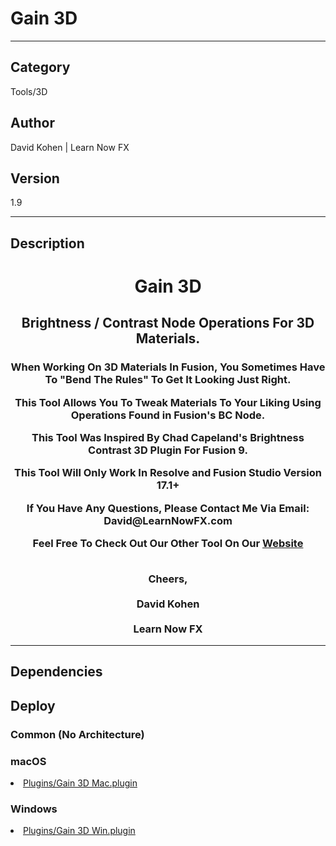 # Gain 3D
___

## Category
Tools/3D

## Author
David Kohen | Learn Now FX

## Version
1.9

___

## Description
<center>
<p><h1>Gain 3D</h1></p>
<p><h2>Brightness / Contrast Node Operations For 3D Materials.</p>
<h3>
<p>When Working On 3D Materials In Fusion, You Sometimes Have To "Bend The Rules" To Get It Looking Just Right.</p>
<p>This Tool Allows You To Tweak Materials To Your Liking Using Operations Found in Fusion's BC Node.</p>
<p>This Tool Was Inspired By Chad Capeland's Brightness Contrast 3D Plugin For Fusion 9.</p>
<p>This Tool Will Only Work In Resolve and Fusion Studio Version 17.1+</p>
<p>If You Have Any Questions, Please Contact Me Via Email: David@LearnNowFX.com</p>
<p>Feel Free To Check Out Our Other Tool On Our <a href="https://learnnowfx.com">Website</a></p>
<p></p>
<p></p>
<p></p>
<br>Cheers,</br>
<br>David Kohen</br>
<br>Learn Now FX</br>
</h3>

</center>

___

## Dependencies

## Deploy

### Common (No Architecture)

<ul>
</ul>

### macOS

<li><a href="https://gitlab.com/WeSuckLess/Reactor/-/blob/master/Atoms/com.LearnNowFX.Gain3D/Mac/Plugins/Gain 3D Mac.plugin?ref_type=heads">Plugins/Gain 3D Mac.plugin</a></li>

### Windows

<li><a href="https://gitlab.com/WeSuckLess/Reactor/-/blob/master/Atoms/com.LearnNowFX.Gain3D/Windows/Plugins/Gain 3D Win.plugin?ref_type=heads">Plugins/Gain 3D Win.plugin</a></li>
